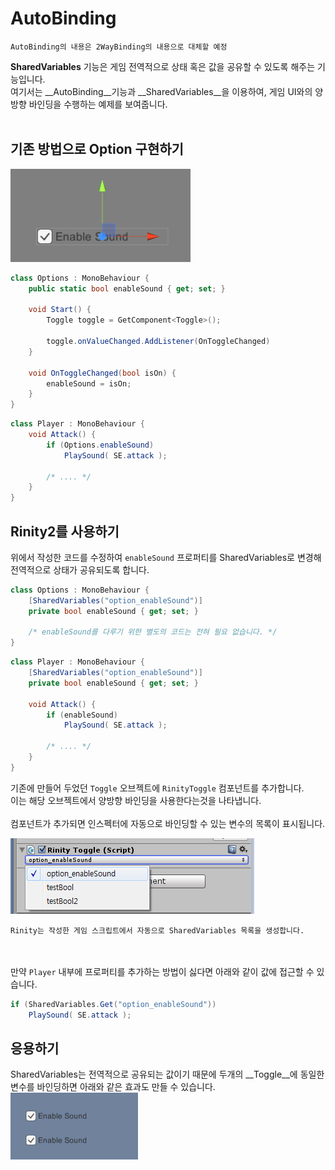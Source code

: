 AutoBinding
====

```
AutoBinding의 내용은 2WayBinding의 내용으로 대체할 예정
```

__SharedVariables__ 기능은 게임 전역적으로 상태 혹은 값을 공유할 수 있도록 해주는 기능입니다.<br>
여기서는 __AutoBinding__기능과 __SharedVariables__을 이용하여, 게임 UI와의 양방향 바인딩을 수행하는 예제를 보여줍니다.<br>
<br>

기존 방법으로 Option 구현하기
----

![step1](step1.png)<br>

```cs
class Options : MonoBehaviour {
    public static bool enableSound { get; set; }

    void Start() {
        Toggle toggle = GetComponent<Toggle>();

        toggle.onValueChanged.AddListener(OnToggleChanged)
    }

    void OnToggleChanged(bool isOn) {
        enableSound = isOn;
    }
}
```

```cs
class Player : MonoBehaviour {
    void Attack() {
        if (Options.enableSound) 
            PlaySound( SE.attack );

        /* .... */
    }
}
```

Rinity2를 사용하기
----

위에서 작성한 코드를 수정하여 `enableSound` 프로퍼티를 SharedVariables로 변경해 전역적으로 상태가 공유되도록 합니다.

```cs
class Options : MonoBehaviour {
    [SharedVariables("option_enableSound")]
    private bool enableSound { get; set; }

    /* enableSound를 다루기 위한 별도의 코드는 전혀 필요 없습니다. */
}
```
```cs
class Player : MonoBehaviour {
    [SharedVariables("option_enableSound")]
    private bool enableSound { get; set; }

    void Attack() {
        if (enableSound) 
            PlaySound( SE.attack );

        /* .... */
    }
}
```

기존에 만들어 두었던 `Toggle` 오브젝트에 `RinityToggle` 컴포넌트를 추가합니다.<br>
이는 해당 오브젝트에서 양방향 바인딩을 사용한다는것을 나타냅니다.<br>
<br>
컴포넌트가 추가되면 인스펙터에 자동으로 바인딩할 수 있는 변수의 목록이 표시됩니다.<br>

![step2](step2.png)<br>

```
Rinity는 작성한 게임 스크립트에서 자동으로 SharedVariables 목록을 생성합니다. 
```

<br><br>
만약 `Player` 내부에 프로퍼티를 추가하는 방법이 싫다면 아래와 같이 값에 접근할 수 있습니다.
```cs
if (SharedVariables.Get("option_enableSound"))
    PlaySound( SE.attack ); 
```

응용하기
----
SharedVariables는 전역적으로 공유되는 값이기 때문에 두개의 __Toggle__에 동일한 변수를 바인딩하면 아래와 같은 효과도 만들 수 있습니다.<br>
![step3](step3.gif)<br>